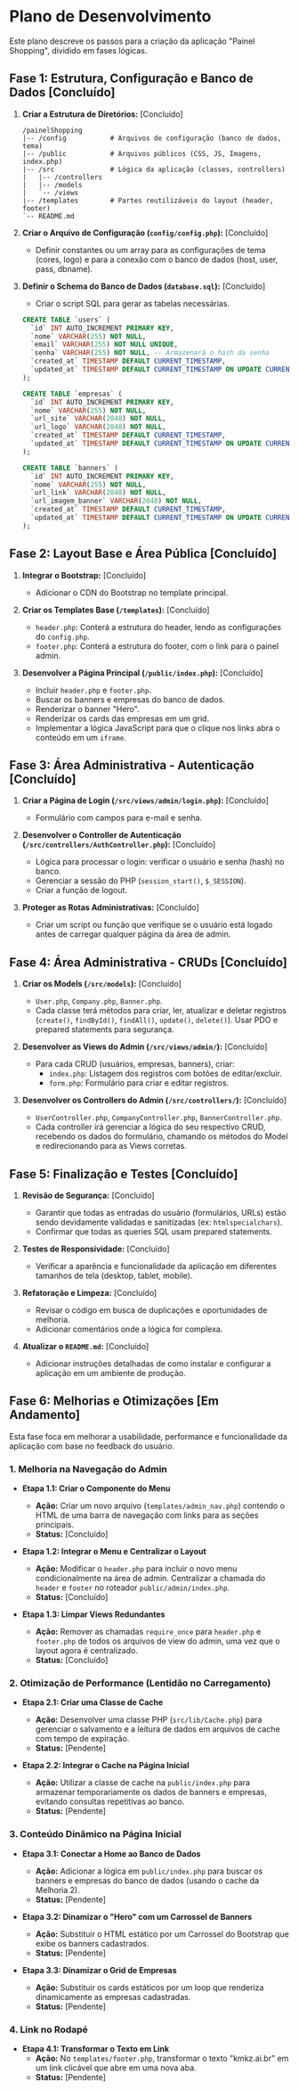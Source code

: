 # Plano de Desenvolvimento

Este plano descreve os passos para a criação da aplicação "Painel Shopping", dividido em fases lógicas.

## Fase 1: Estrutura, Configuração e Banco de Dados [Concluído]

1.  **Criar a Estrutura de Diretórios:** [Concluído]
    ```
    /painelShopping
    |-- /config           # Arquivos de configuração (banco de dados, tema)
    |-- /public           # Arquivos públicos (CSS, JS, Imagens, index.php)
    |-- /src              # Lógica da aplicação (classes, controllers)
    |   |-- /controllers
    |   |-- /models
    |   `-- /views
    |-- /templates        # Partes reutilizáveis do layout (header, footer)
    `-- README.md
    ```

2.  **Criar o Arquivo de Configuração (`config/config.php`):** [Concluído]
    *   Definir constantes ou um array para as configurações de tema (cores, logo) e para a conexão com o banco de dados (host, user, pass, dbname).

3.  **Definir o Schema do Banco de Dados (`database.sql`):** [Concluído]
    *   Criar o script SQL para gerar as tabelas necessárias.

    ```sql
    CREATE TABLE `users` (
      `id` INT AUTO_INCREMENT PRIMARY KEY,
      `nome` VARCHAR(255) NOT NULL,
      `email` VARCHAR(255) NOT NULL UNIQUE,
      `senha` VARCHAR(255) NOT NULL, -- Armazenará o hash da senha
      `created_at` TIMESTAMP DEFAULT CURRENT_TIMESTAMP,
      `updated_at` TIMESTAMP DEFAULT CURRENT_TIMESTAMP ON UPDATE CURRENT_TIMESTAMP
    );

    CREATE TABLE `empresas` (
      `id` INT AUTO_INCREMENT PRIMARY KEY,
      `nome` VARCHAR(255) NOT NULL,
      `url_site` VARCHAR(2048) NOT NULL,
      `url_logo` VARCHAR(2048) NOT NULL,
      `created_at` TIMESTAMP DEFAULT CURRENT_TIMESTAMP,
      `updated_at` TIMESTAMP DEFAULT CURRENT_TIMESTAMP ON UPDATE CURRENT_TIMESTAMP
    );

    CREATE TABLE `banners` (
      `id` INT AUTO_INCREMENT PRIMARY KEY,
      `nome` VARCHAR(255) NOT NULL,
      `url_link` VARCHAR(2048) NOT NULL,
      `url_imagem_banner` VARCHAR(2048) NOT NULL,
      `created_at` TIMESTAMP DEFAULT CURRENT_TIMESTAMP,
      `updated_at` TIMESTAMP DEFAULT CURRENT_TIMESTAMP ON UPDATE CURRENT_TIMESTAMP
    );
    ```

## Fase 2: Layout Base e Área Pública [Concluído]

1.  **Integrar o Bootstrap:** [Concluído]
    *   Adicionar o CDN do Bootstrap no template principal.

2.  **Criar os Templates Base (`/templates`):** [Concluído]
    *   `header.php`: Conterá a estrutura do header, lendo as configurações do `config.php`.
    *   `footer.php`: Conterá a estrutura do footer, com o link para o painel admin.

3.  **Desenvolver a Página Principal (`/public/index.php`):** [Concluído]
    *   Incluir `header.php` e `footer.php`.
    *   Buscar os banners e empresas do banco de dados.
    *   Renderizar o banner "Hero".
    *   Renderizar os cards das empresas em um grid.
    *   Implementar a lógica JavaScript para que o clique nos links abra o conteúdo em um `iframe`.

## Fase 3: Área Administrativa - Autenticação [Concluído]

1.  **Criar a Página de Login (`/src/views/admin/login.php`):** [Concluído]
    *   Formulário com campos para e-mail e senha.

2.  **Desenvolver o Controller de Autenticação (`/src/controllers/AuthController.php`):** [Concluído]
    *   Lógica para processar o login: verificar o usuário e senha (hash) no banco.
    *   Gerenciar a sessão do PHP (`session_start()`, `$_SESSION`).
    *   Criar a função de logout.

3.  **Proteger as Rotas Administrativas:** [Concluído]
    *   Criar um script ou função que verifique se o usuário está logado antes de carregar qualquer página da área de admin.

## Fase 4: Área Administrativa - CRUDs [Concluído]

1.  **Criar os Models (`/src/models`):** [Concluído]
    *   `User.php`, `Company.php`, `Banner.php`.
    *   Cada classe terá métodos para criar, ler, atualizar e deletar registros (`create()`, `findById()`, `findAll()`, `update()`, `delete()`). Usar PDO e prepared statements para segurança.

2.  **Desenvolver as Views do Admin (`/src/views/admin/`):** [Concluído]
    *   Para cada CRUD (usuários, empresas, banners), criar:
        *   `index.php`: Listagem dos registros com botões de editar/excluir.
        *   `form.php`: Formulário para criar e editar registros.

3.  **Desenvolver os Controllers do Admin (`/src/controllers/`):** [Concluído]
    *   `UserController.php`, `CompanyController.php`, `BannerController.php`.
    *   Cada controller irá gerenciar a lógica do seu respectivo CRUD, recebendo os dados do formulário, chamando os métodos do Model e redirecionando para as Views corretas.

## Fase 5: Finalização e Testes [Concluído]

1.  **Revisão de Segurança:** [Concluído]
    *   Garantir que todas as entradas do usuário (formulários, URLs) estão sendo devidamente validadas e sanitizadas (ex: `htmlspecialchars`).
    *   Confirmar que todas as queries SQL usam prepared statements.

2.  **Testes de Responsividade:** [Concluído]
    *   Verificar a aparência e funcionalidade da aplicação em diferentes tamanhos de tela (desktop, tablet, mobile).

3.  **Refatoração e Limpeza:** [Concluído]
    *   Revisar o código em busca de duplicações e oportunidades de melhoria.
    *   Adicionar comentários onde a lógica for complexa.

4.  **Atualizar o `README.md`:** [Concluído]
    *   Adicionar instruções detalhadas de como instalar e configurar a aplicação em um ambiente de produção.

## Fase 6: Melhorias e Otimizações [Em Andamento]

Esta fase foca em melhorar a usabilidade, performance e funcionalidade da aplicação com base no feedback do usuário.

### 1. Melhoria na Navegação do Admin

*   **Etapa 1.1: Criar o Componente do Menu**
    *   **Ação:** Criar um novo arquivo (`templates/admin_nav.php`) contendo o HTML de uma barra de navegação com links para as seções principais.
    *   **Status:** [Concluído]

*   **Etapa 1.2: Integrar o Menu e Centralizar o Layout**
    *   **Ação:** Modificar o `header.php` para incluir o novo menu condicionalmente na área de admin. Centralizar a chamada do `header` e `footer` no roteador `public/admin/index.php`.
    *   **Status:** [Concluído]

*   **Etapa 1.3: Limpar Views Redundantes**
    *   **Ação:** Remover as chamadas `require_once` para `header.php` e `footer.php` de todos os arquivos de view do admin, uma vez que o layout agora é centralizado.
    *   **Status:** [Concluído]

### 2. Otimização de Performance (Lentidão no Carregamento)

*   **Etapa 2.1: Criar uma Classe de Cache**
    *   **Ação:** Desenvolver uma classe PHP (`src/lib/Cache.php`) para gerenciar o salvamento e a leitura de dados em arquivos de cache com tempo de expiração.
    *   **Status:** [Pendente]

*   **Etapa 2.2: Integrar o Cache na Página Inicial**
    *   **Ação:** Utilizar a classe de cache na `public/index.php` para armazenar temporariamente os dados de banners e empresas, evitando consultas repetitivas ao banco.
    *   **Status:** [Pendente]

### 3. Conteúdo Dinâmico na Página Inicial

*   **Etapa 3.1: Conectar a Home ao Banco de Dados**
    *   **Ação:** Adicionar a lógica em `public/index.php` para buscar os banners e empresas do banco de dados (usando o cache da Melhoria 2).
    *   **Status:** [Pendente]

*   **Etapa 3.2: Dinamizar o "Hero" com um Carrossel de Banners**
    *   **Ação:** Substituir o HTML estático por um Carrossel do Bootstrap que exibe os banners cadastrados.
    *   **Status:** [Pendente]

*   **Etapa 3.3: Dinamizar o Grid de Empresas**
    *   **Ação:** Substituir os cards estáticos por um loop que renderiza dinamicamente as empresas cadastradas.
    *   **Status:** [Pendente]

### 4. Link no Rodapé

*   **Etapa 4.1: Transformar o Texto em Link**
    *   **Ação:** No `templates/footer.php`, transformar o texto "kmkz.ai.br" em um link clicável que abre em uma nova aba.
    *   **Status:** [Pendente]
